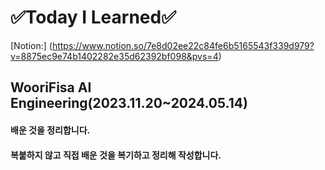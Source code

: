 # ✅Today I Learned✅

[Notion:] (https://www.notion.so/7e8d02ee22c84fe6b5165543f339d979?v=8875ec9e74b1402282e35d62392bf098&pvs=4)

## WooriFisa AI Engineering(2023.11.20~2024.05.14)

#### 배운 것을 정리합니다.

#### 복붙하지 않고 직접 배운 것을 복기하고 정리해 작성합니다.
